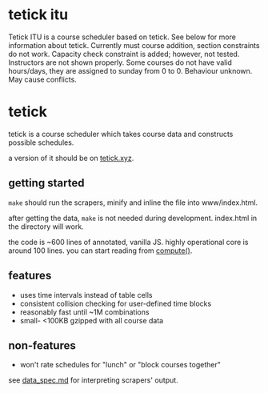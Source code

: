 # tetick itu
Tetick ITU is a course scheduler based on tetick. See below for more information about tetick.
Currently must course addition, section constraints do not work.
Capacity check constraint is added; however, not tested.
Instructors are not shown properly.
Some courses do not have valid hours/days, they are assigned to sunday from 0 to 0. Behaviour unknown. May cause conflicts.

# tetick

tetick is a course scheduler which takes course data and constructs possible schedules.

a version of it should be on [tetick.xyz](http://tetick.xyz).

## getting started

`make` should run the scrapers, minify and inline the file into www/index.html.

after getting the data, `make` is not needed during development. index.html in the directory will work.

the code is ~600 lines of annotated, vanilla JS. highly operational core is around 100 lines.
you can start reading from [compute()](https://github.com/duck2/tetick/blob/master/main.js#L385).

## features

- uses time intervals instead of table cells
- consistent collision checking for user-defined time blocks
- reasonably fast until ~1M combinations
- small- <100KB gzipped with all course data

## non-features

- won't rate schedules for "lunch" or "block courses together"

see [data_spec.md](https://github.com/duck2/tetick/blob/master/data_spec.md) for interpreting scrapers' output.
